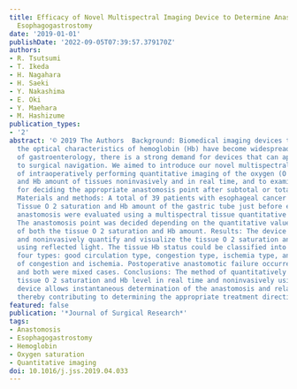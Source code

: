 ```yaml
---
title: Efficacy of Novel Multispectral Imaging Device to Determine Anastomosis for
  Esophagogastrostomy
date: '2019-01-01'
publishDate: '2022-09-05T07:39:57.379170Z'
authors:
- R. Tsutsumi
- T. Ikeda
- H. Nagahara
- H. Saeki
- Y. Nakashima
- E. Oki
- Y. Maehara
- M. Hashizume
publication_types:
- '2'
abstract: '© 2019 The Authors  Background: Biomedical imaging devices that utilize
  the optical characteristics of hemoglobin (Hb) have become widespread. In the field
  of gastroenterology, there is a strong demand for devices that can apply this technique
  to surgical navigation. We aimed to introduce our novel multispectral device capable
  of intraoperatively performing quantitative imaging of the oxygen (O 2 ) saturation
  and Hb amount of tissues noninvasively and in real time, and to examine its application
  for deciding the appropriate anastomosis point after subtotal or total esophagectomy.
  Materials and methods: A total of 39 patients with esophageal cancer were studied.
  Tissue O 2 saturation and Hb amount of the gastric tube just before esophagogastric
  anastomosis were evaluated using a multispectral tissue quantitative imaging device.
  The anastomosis point was decided depending on the quantitative values and patterns
  of both the tissue O 2 saturation and Hb amount. Results: The device can instantaneously
  and noninvasively quantify and visualize the tissue O 2 saturation and Hb amount
  using reflected light. The tissue Hb status could be classified into the following
  four types: good circulation type, congestion type, ischemia type, and mixed type
  of congestion and ischemia. Postoperative anastomotic failure occurred in 2 cases,
  and both were mixed cases. Conclusions: The method of quantitatively imaging the
  tissue O 2 saturation and Hb level in real time and noninvasively using a multispectral
  device allows instantaneous determination of the anastomosis and related organ conditions,
  thereby contributing to determining the appropriate treatment direction.'
featured: false
publication: '*Journal of Surgical Research*'
tags:
- Anastomosis
- Esophagogastrostomy
- Hemoglobin
- Oxygen saturation
- Quantitative imaging
doi: 10.1016/j.jss.2019.04.033
---
```


